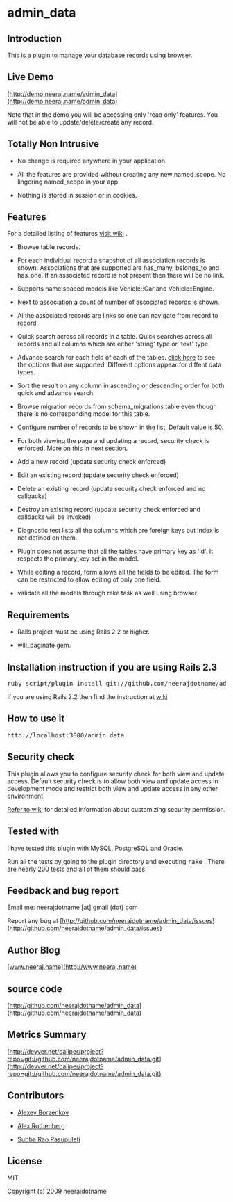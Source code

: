 # admin_data
## Introduction

This is a plugin to manage your database records using browser. 

## Live Demo

[http://demo.neeraj.name/admin_data](http://demo.neeraj.name/admin_data)

Note that in the demo you will be accessing only 'read only' features. You will
not be able to update/delete/create any record. 

## Totally Non Intrusive

* No change is required anywhere in your application.

* All the features are provided without creating any new named_scope. No 
lingering named_scope in your app.  

* Nothing is stored in session or in cookies.

## Features

For a detailed listing of features [visit wiki](http://wiki.github.com/neerajdotname/admin_data) .

* Browse table records.

* For each individual record a snapshot of all association records is shown. 
Associations that are supported are has_many, belongs_to and has_one. If an 
associated record is not present then there will be no link.

* Supports name spaced models like Vehicle::Car and Vehicle::Engine.

* Next to association a count of number of associated records is shown. 

* Al the associated records are links so one can navigate from record to record.

* Quick search across all records in a table. Quick searches across all records 
and all columns which are either 'string' type or 'text' type.

* Advance search for each field of each of the tables. [click here](http://demo.neeraj.name/admin_data/user/advance_search) 
to see the options that are supported. Different options appear for diffent 
data types. 

* Sort the result on any column in ascending or descending order for both quick 
and advance search.

* Browse migration records from schema_migrations table even though there is no 
corresponding model for this table.

* Configure number of records to be shown in the list. Default value is 50.

* For both viewing the page and updating a record, security check is enforced. 
More on this in next section.

* Add a new record (update security check enforced)

* Edit an existing record (update security check enforced)

* Delete an existing record (update security check enforced and no callbacks)

* Destroy an existing record (update security check enforced and callbacks will 
be invoked)

* Diagnostic test lists all the columns which are foreign keys but index is not 
defined on them.

* Plugin does not assume that all the tables have primary key as 'id'. It 
respects the primary_key set in the model.

* While editing a record, form allows all the fields to be edited. The form can
be restricted to allow editing of only one field. 

* validate all the models through rake task as well using browser

## Requirements

* Rails project must be using Rails 2.2 or higher.

* will_paginate gem.

## Installation instruction if you are using Rails 2.3

<pre>
ruby script/plugin install git://github.com/neerajdotname/admin_data.git
</pre>  
	
If you are using Rails 2.2 then find the instruction at [wiki](http://wiki.github.com/neerajdotname/admin_data)

## How to use it

<pre>
http://localhost:3000/admin_data
</pre>

## Security check

This plugin allows you to configure security check for both view and update 
access. Default security check is to allow both view and update access in 
development mode and restrict both view and update access in any other 
environment. 

[Refer to wiki](http://wiki.github.com/neerajdotname/admin_data/security-check-configuration) 
for detailed information about customizing security permission.

## Tested with

I have tested this plugin with MySQL, PostgreSQL and Oracle. 

Run all the tests by going to the plugin directory and executing <tt>rake</tt> . 
There are nearly 200 tests and all of them should pass.

## Feedback and bug report

Email me: neerajdotname [at] gmail (dot) com

Report any bug at [http://github.com/neerajdotname/admin_data/issues](http://github.com/neerajdotname/admin_data/issues)

## Author Blog

[www.neeraj.name](http://www.neeraj.name)

## source code

[http://github.com/neerajdotname/admin_data](http://github.com/neerajdotname/admin_data)

## Metrics Summary

[http://devver.net/caliper/project?repo=git://github.com/neerajdotname/admin_data.git](http://devver.net/caliper/project?repo=git://github.com/neerajdotname/admin_data.git)

## Contributors

* [Alexey Borzenkov](http://github.com/snaury)

* [Alex Rothenberg](http://github.com/alexrothenberg)

* [Subba Rao Pasupuleti](http://github.com/subbarao)

## License

MIT

Copyright (c) 2009 neerajdotname
